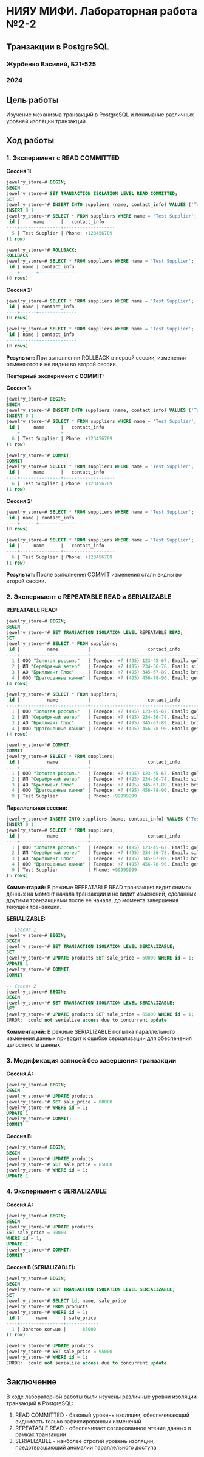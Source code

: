 # НИЯУ МИФИ. Лабораторная работа №2-2
## Транзакции в PostgreSQL

### Журбенко Василий, Б21-525
### 2024

## Цель работы
Изучение механизма транзакций в PostgreSQL и понимание различных уровней изоляции транзакций.

## Ход работы

### 1. Эксперимент с READ COMMITTED

**Сессия 1:**
```sql
jewelry_store=# BEGIN;
BEGIN
jewelry_store=# SET TRANSACTION ISOLATION LEVEL READ COMMITTED; 
SET
jewelry_store=*# INSERT INTO suppliers (name, contact_info) VALUES ('Test Supplier', 'Phone: +123456789');
INSERT 0 1
jewelry_store=*# SELECT * FROM suppliers WHERE name = 'Test Supplier';
 id |     name      |   contact_info
----+---------------+-------------------
  5 | Test Supplier | Phone: +123456789
(1 row)

jewelry_store=*# ROLLBACK;
ROLLBACK
jewelry_store=# SELECT * FROM suppliers WHERE name = 'Test Supplier';
 id | name | contact_info 
----+------+--------------
(0 rows)
```

**Сессия 2:**
```sql
jewelry_store=# SELECT * FROM suppliers WHERE name = 'Test Supplier';
 id | name | contact_info
----+------+--------------
(0 rows)

jewelry_store=# SELECT * FROM suppliers WHERE name = 'Test Supplier';
 id | name | contact_info 
----+------+--------------
(0 rows)
```

**Результат:** При выполнении ROLLBACK в первой сессии, изменения отменяются и не видны во второй сессии.

**Повторный эксперимент с COMMIT:**

**Сессия 1:**
```sql
jewelry_store=# BEGIN;
BEGIN
jewelry_store=*# INSERT INTO suppliers (name, contact_info) VALUES ('Test Supplier', 'Phone: +123456789');
INSERT 0 1
jewelry_store=*# SELECT * FROM suppliers WHERE name = 'Test Supplier';
 id |     name      |   contact_info    
----+---------------+-------------------
  6 | Test Supplier | Phone: +123456789 
(1 row)

jewelry_store=*# COMMIT;
COMMIT
jewelry_store=# SELECT * FROM suppliers WHERE name = 'Test Supplier';
 id |     name      |   contact_info    
----+---------------+-------------------
  6 | Test Supplier | Phone: +123456789
(1 row)
```

**Сессия 2:**
```sql
jewelry_store=# SELECT * FROM suppliers WHERE name = 'Test Supplier';
 id | name | contact_info
----+------+--------------
(0 rows)

jewelry_store=# SELECT * FROM suppliers WHERE name = 'Test Supplier';
 id |     name      |   contact_info    
----+---------------+-------------------
  6 | Test Supplier | Phone: +123456789 
(1 row)
```

**Результат:** После выполнения COMMIT изменения стали видны во второй сессии.

### 2. Эксперимент с REPEATABLE READ и SERIALIZABLE

**REPEATABLE READ:**
```sql
jewelry_store=# BEGIN;
BEGIN
jewelry_store=*# SET TRANSACTION ISOLATION LEVEL REPEATABLE READ;
SET
jewelry_store=*# SELECT * FROM suppliers;
 id |          name           |                     contact_info
----+-------------------------+------------------------------------------------------
  1 | ООО "Золотая россыпь"   | Телефон: +7 (495) 123-45-67, Email: gold@ros.ru
  2 | ИП "Серебряный ветер"   | Телефон: +7 (495) 234-56-78, Email: silver@wind.ru
  3 | АО "Бриллиант Плюс"     | Телефон: +7 (495) 345-67-89, Email: brillant@plus.ru
  4 | ООО "Драгоценные камни" | Телефон: +7 (495) 456-78-90, Email: gems@precious.ru
(4 rows)

jewelry_store=*# SELECT * FROM suppliers;
 id |          name           |                     contact_info
----+-------------------------+------------------------------------------------------
  1 | ООО "Золотая россыпь"   | Телефон: +7 (495) 123-45-67, Email: gold@ros.ru
  2 | ИП "Серебряный ветер"   | Телефон: +7 (495) 234-56-78, Email: silver@wind.ru
  3 | АО "Бриллиант Плюс"     | Телефон: +7 (495) 345-67-89, Email: brillant@plus.ru
  4 | ООО "Драгоценные камни" | Телефон: +7 (495) 456-78-90, Email: gems@precious.ru
(4 rows)

jewelry_store=*# COMMIT;
COMMIT
jewelry_store=# SELECT * FROM suppliers;
 id |          name           |                     contact_info
----+-------------------------+------------------------------------------------------
  1 | ООО "Золотая россыпь"   | Телефон: +7 (495) 123-45-67, Email: gold@ros.ru      
  2 | ИП "Серебряный ветер"   | Телефон: +7 (495) 234-56-78, Email: silver@wind.ru
  3 | АО "Бриллиант Плюс"     | Телефон: +7 (495) 345-67-89, Email: brillant@plus.ru
  4 | ООО "Драгоценные камни" | Телефон: +7 (495) 456-78-90, Email: gems@precious.ru
  9 | Test Supplier           | Phone: +99999999
```

**Параллельная сессия:**
```sql
jewelry_store=# INSERT INTO suppliers (name, contact_info) VALUES ('Test Supplier', 'Phone: +99999999');
INSERT 0 1
jewelry_store=# SELECT * FROM suppliers;
 id |          name           |                     contact_info
----+-------------------------+------------------------------------------------------
  1 | ООО "Золотая россыпь"   | Телефон: +7 (495) 123-45-67, Email: gold@ros.ru
  2 | ИП "Серебряный ветер"   | Телефон: +7 (495) 234-56-78, Email: silver@wind.ru
  3 | АО "Бриллиант Плюс"     | Телефон: +7 (495) 345-67-89, Email: brillant@plus.ru
  4 | ООО "Драгоценные камни" | Телефон: +7 (495) 456-78-90, Email: gems@precious.ru
  9 | Test Supplier           | Phone: +99999999
(5 rows)
```

**Комментарий:** В режиме REPEATABLE READ транзакция видит снимок данных на момент начала транзакции и не видит изменений, сделанных другими транзакциями после ее начала, до момента завершения текущей транзакции.

**SERIALIZABLE:**
```sql
-- Сессия 1
jewelry_store=# BEGIN;
BEGIN
jewelry_store=*# SET TRANSACTION ISOLATION LEVEL SERIALIZABLE;
SET
jewelry_store=*# UPDATE products SET sale_price = 60000 WHERE id = 1;
UPDATE 1
jewelry_store=*# COMMIT;
COMMIT

-- Сессия 2
jewelry_store=# BEGIN;
BEGIN
jewelry_store=*# SET TRANSACTION ISOLATION LEVEL SERIALIZABLE;
SET
jewelry_store=*# UPDATE products SET sale_price = 65000 WHERE id = 1;
ERROR:  could not serialize access due to concurrent update
```

**Комментарий:** В режиме SERIALIZABLE попытка параллельного изменения данных приводит к ошибке сериализации для обеспечения целостности данных.

### 3. Модификация записей без завершения транзакции

**Сессия A:**
```sql
jewelry_store=# BEGIN;
BEGIN
jewelry_store=*# UPDATE products
jewelry_store-*# SET sale_price = 80000
jewelry_store-*# WHERE id = 1;
UPDATE 1
jewelry_store=*# COMMIT;
COMMIT
```

**Сессия B:**
```sql
jewelry_store=# BEGIN;
BEGIN
jewelry_store=*# UPDATE products
jewelry_store-*# SET sale_price = 85000
jewelry_store-*# WHERE id = 1;
UPDATE 1
```

### 4. Эксперимент с SERIALIZABLE

**Сессия A:**
```sql
jewelry_store=# BEGIN;
BEGIN
jewelry_store=*# UPDATE products
SET sale_price = 90000
WHERE id = 1;
UPDATE 1
jewelry_store=*# COMMIT;
COMMIT
```

**Сессия B (SERIALIZABLE):**
```sql
jewelry_store=# BEGIN;
BEGIN
jewelry_store=*# SET TRANSACTION ISOLATION LEVEL SERIALIZABLE;
SET
jewelry_store=*# SELECT id, name, sale_price
jewelry_store-*# FROM products
jewelry_store-*# WHERE id = 1;
 id |      name      | sale_price
----+----------------+------------
  1 | Золотое кольцо |      85000
(1 row)

jewelry_store=*# UPDATE products
jewelry_store-*# SET sale_price = 95000
jewelry_store-*# WHERE id = 1;
ERROR:  could not serialize access due to concurrent update
```

## Заключение

В ходе лабораторной работы были изучены различные уровни изоляции транзакций в PostgreSQL:
1. READ COMMITTED - базовый уровень изоляции, обеспечивающий видимость только зафиксированных изменений
2. REPEATABLE READ - обеспечивает согласованное чтение данных в рамках транзакции
3. SERIALIZABLE - наиболее строгий уровень изоляции, предотвращающий аномалии параллельного доступа
